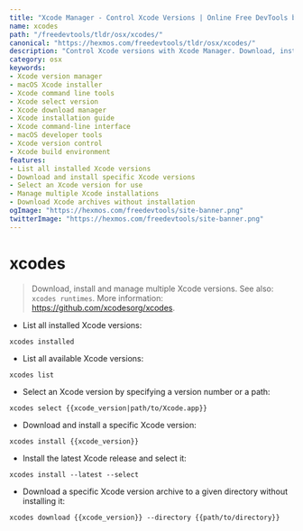 ```yaml
---
title: "Xcode Manager - Control Xcode Versions | Online Free DevTools by Hexmos"
name: xcodes
path: "/freedevtools/tldr/osx/xcodes/"
canonical: "https://hexmos.com/freedevtools/tldr/osx/xcodes/"
description: "Control Xcode versions with Xcode Manager. Download, install, and select specific Xcode versions for macOS development. Free online tool, no registration required."
category: osx
keywords:
- Xcode version manager
- macOS Xcode installer
- Xcode command line tools
- Xcode select version
- Xcode download manager
- Xcode installation guide
- Xcode command-line interface
- macOS developer tools
- Xcode version control
- Xcode build environment
features:
- List all installed Xcode versions
- Download and install specific Xcode versions
- Select an Xcode version for use
- Manage multiple Xcode installations
- Download Xcode archives without installation
ogImage: "https://hexmos.com/freedevtools/site-banner.png"
twitterImage: "https://hexmos.com/freedevtools/site-banner.png"
---
```


# xcodes

> Download, install and manage multiple Xcode versions.
> See also: `xcodes runtimes`.
> More information: <https://github.com/xcodesorg/xcodes>.

- List all installed Xcode versions:

`xcodes installed`

- List all available Xcode versions:

`xcodes list`

- Select an Xcode version by specifying a version number or a path:

`xcodes select {{xcode_version|path/to/Xcode.app}}`

- Download and install a specific Xcode version:

`xcodes install {{xcode_version}}`

- Install the latest Xcode release and select it:

`xcodes install --latest --select`

- Download a specific Xcode version archive to a given directory without installing it:

`xcodes download {{xcode_version}} --directory {{path/to/directory}}`
